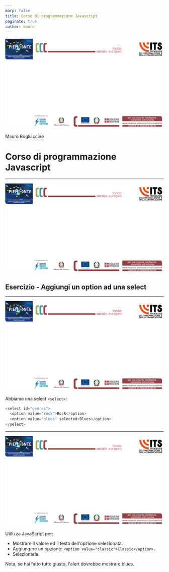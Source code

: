 ```yaml
---
marp: false
title: Corso di programmazione Javascript
paginate: true
author: mauro
---
```

![bg contain](./ITS_BG_Slide.jpg)

Mauro Bogliaccino

# Corso di programmazione Javascript

---
![bg contain](./ITS_BG_Slide.jpg)

## Esercizio - Aggiungi un option ad una select

---
![bg contain](./ITS_BG_Slide.jpg)

Abbiamo una select `<select>`:

```javascript
<select id="genres">
  <option value="rock">Rock</option>
  <option value="blues" selected>Blues</option>
</select>
```

---
![bg contain](./ITS_BG_Slide.jpg)

Utilizza JavaScript per:

* Mostrare il valore ed il testo dell'opzione selezionata.
* Aggiungere un opzione: `<option value="classic">Classic</option>`.
* Selezionarla.

Nota, se hai fatto tutto giusto, l'alert dovrebbe mostrare blues.


